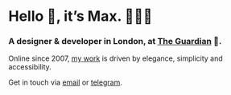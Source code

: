 # Hello 👋, it’s Max. 👨🏻‍💻

### A designer & developer in London, at [The Guardian][employer] 📰.

Online since 2007, [my work][] is driven by elegance, simplicity and accessibility.

Get in touch via [email][] or [telegram][].

[my work]: https://www.mxdvl.com/works
[employer]: https://www.theguardian.com/uk
[email]: hi@mxdvl.com
[telegram]: https://t.me/mxdvl
